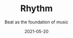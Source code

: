 ---
title: Rhythm
subtitle: Beat as the foundation of music
tags: apps
list: rhythm
date: 2021-05-20
---